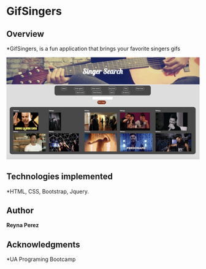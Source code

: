# GifSingers

## Overview

*GifSingers, is a fun application that brings your favorite singers gifs

![Screenshot](assets/images/shot.jpg)

## Technologies implemented

*HTML, CSS, Bootstrap, Jquery.

## Author

**Reyna Perez**

## Acknowledgments

*UA Programing Bootcamp